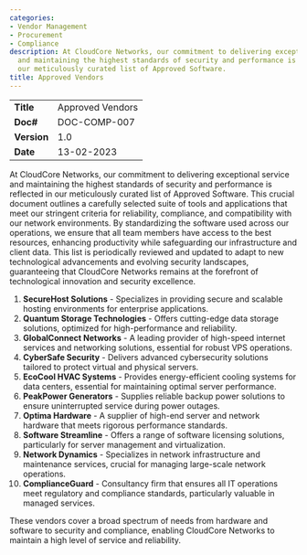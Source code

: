 ```yaml
---
categories:
- Vendor Management
- Procurement
- Compliance
description: At CloudCore Networks, our commitment to delivering exceptional service
  and maintaining the highest standards of security and performance is reflected in
  our meticulously curated list of Approved Software.
title: Approved Vendors
---
```


|              |                                     |
|--------------|-------------------------------------|
| **Title**    | Approved Vendors             |
| **Doc#**     | DOC-COMP-007 |
| **Version**  | 1.0                                 |
| **Date**     | 13-02-2023                              |

At CloudCore Networks, our commitment to delivering exceptional service and
maintaining the highest standards of security and performance is reflected in
our meticulously curated list of Approved Software. This crucial document
outlines a carefully selected suite of tools and applications that meet our
stringent criteria for reliability, compliance, and compatibility with our
network environments. By standardizing the software used across our operations,
we ensure that all team members have access to the best resources, enhancing
productivity while safeguarding our infrastructure and client data. This list is
periodically reviewed and updated to adapt to new technological advancements and
evolving security landscapes, guaranteeing that CloudCore Networks remains at
the forefront of technological innovation and security excellence.

1. **SecureHost Solutions** - Specializes in providing secure and scalable
   hosting environments for enterprise applications.
2. **Quantum Storage Technologies** - Offers cutting-edge data storage
   solutions, optimized for high-performance and reliability.
3. **GlobalConnect Networks** - A leading provider of high-speed internet
   services and networking solutions, essential for robust VPS operations.
4. **CyberSafe Security** - Delivers advanced cybersecurity solutions tailored
   to protect virtual and physical servers.
5. **EcoCool HVAC Systems** - Provides energy-efficient cooling systems for data
   centers, essential for maintaining optimal server performance.
6. **PeakPower Generators** - Supplies reliable backup power solutions to ensure
   uninterrupted service during power outages.
7. **Optima Hardware** - A supplier of high-end server and network hardware that
   meets rigorous performance standards.
8. **Software Streamline** - Offers a range of software licensing solutions,
   particularly for server management and virtualization.
9. **Network Dynamics** - Specializes in network infrastructure and maintenance
   services, crucial for managing large-scale network operations.
10. **ComplianceGuard** - Consultancy firm that ensures all IT operations meet
    regulatory and compliance standards, particularly valuable in managed
    services.

These vendors cover a broad spectrum of needs from hardware and software to
security and compliance, enabling CloudCore Networks to maintain a high level of
service and reliability.
